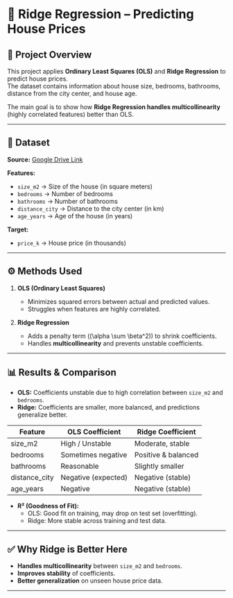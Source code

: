# 🏡 Ridge Regression – Predicting House Prices

## 📌 Project Overview
This project applies **Ordinary Least Squares (OLS)** and **Ridge Regression** to predict house prices.  
The dataset contains information about house size, bedrooms, bathrooms, distance from the city center, and house age.  

The main goal is to show how **Ridge Regression handles multicollinearity** (highly correlated features) better than OLS.

---

## 📂 Dataset
**Source:** [Google Drive Link](https://drive.google.com/file/d/1FDbOghfF0PbG7F8T1TNjK2U9c0BzDZTJ/view?usp=sharing)  

**Features:**
- `size_m2` → Size of the house (in square meters)  
- `bedrooms` → Number of bedrooms  
- `bathrooms` → Number of bathrooms  
- `distance_city` → Distance to the city center (in km)  
- `age_years` → Age of the house (in years)  

**Target:**
- `price_k` → House price (in thousands)  

---

## ⚙️ Methods Used
1. **OLS (Ordinary Least Squares)**  
   - Minimizes squared errors between actual and predicted values.  
   - Struggles when features are highly correlated.  

2. **Ridge Regression**  
   - Adds a penalty term (\(\alpha \sum \beta^2\)) to shrink coefficients.  
   - Handles **multicollinearity** and prevents unstable coefficients.  

---

## 📊 Results & Comparison
- **OLS:** Coefficients unstable due to high correlation between `size_m2` and `bedrooms`.  
- **Ridge:** Coefficients are smaller, more balanced, and predictions generalize better.  

| Feature        | OLS Coefficient | Ridge Coefficient |
|----------------|-----------------|-------------------|
| size_m2        | High / Unstable | Moderate, stable  |
| bedrooms       | Sometimes negative | Positive & balanced |
| bathrooms      | Reasonable      | Slightly smaller  |
| distance_city  | Negative (expected) | Negative (stable) |
| age_years      | Negative        | Negative (stable) |

- **R² (Goodness of Fit):**  
  - OLS: Good fit on training, may drop on test set (overfitting).  
  - Ridge: More stable across training and test data.  

---

## ✅ Why Ridge is Better Here
- **Handles multicollinearity** between `size_m2` and `bedrooms`.  
- **Improves stability** of coefficients.  
- **Better generalization** on unseen house price data.  

---
